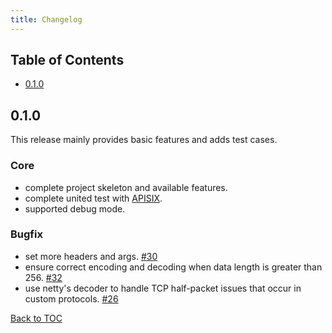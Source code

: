 ```yaml
---
title: Changelog
---
```


<!--
#
# Licensed to the Apache Software Foundation (ASF) under one or more
# contributor license agreements.  See the NOTICE file distributed with
# this work for additional information regarding copyright ownership.
# The ASF licenses this file to You under the Apache License, Version 2.0
# (the "License"); you may not use this file except in compliance with
# the License.  You may obtain a copy of the License at
#
#     http://www.apache.org/licenses/LICENSE-2.0
#
# Unless required by applicable law or agreed to in writing, software
# distributed under the License is distributed on an "AS IS" BASIS,
# WITHOUT WARRANTIES OR CONDITIONS OF ANY KIND, either express or implied.
# See the License for the specific language governing permissions and
# limitations under the License.
#
-->

## Table of Contents

- [0.1.0](#010)

## 0.1.0

This release mainly provides basic features and adds test cases.

### Core

- complete project skeleton and available features.
- complete united test with [APISIX](https://github.com/apache/apisix).
- supported debug mode.

### Bugfix

- set more headers and args. [#30](https://github.com/apache/apisix-java-plugin-runner/pull/30)
- ensure correct encoding and decoding when data length is greater than 256. [#32](https://github.com/apache/apisix-java-plugin-runner/pull/32)
- use netty's decoder to handle TCP half-packet issues that occur in custom protocols. [#26](https://github.com/apache/apisix-java-plugin-runner/pull/26)

[Back to TOC](#table-of-contents)
